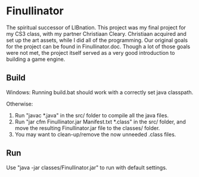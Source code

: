 Finullinator
============

The spiritual successor of LIBnation. 
This project was my final project for my CS3 class, with my partner Christiaan Cleary. 
Christiaan acquired and set up the art assets, while I did all of the programming.
Our original goals for the project can be found in Finullinator.doc.
Though a lot of those goals were not met, the project itself served as a very good introduction to building a game engine.


Build
-------------
Windows: 
Running build.bat should work with a correctly set java classpath.

Otherwise: 
1. Run "javac *.java" in the src/ folder to compile all the java files.
2. Run "jar cfm Finullinator.jar Manifest.txt *.class" in the src/ folder, and move the resulting Finullinator.jar file to the classes/ folder.
3. You may want to clean-up/remove the now unneeded .class files.


Run
-------------
Use "java -jar classes/Finullinator.jar" to run with default settings.
